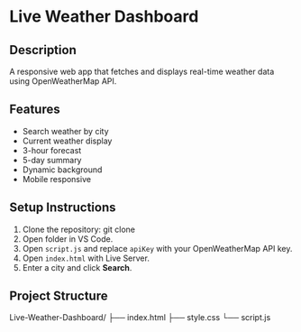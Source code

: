 # Live Weather Dashboard

## Description
A responsive web app that fetches and displays real-time weather data using OpenWeatherMap API.

## Features
- Search weather by city
- Current weather display
- 3-hour forecast
- 5-day summary
- Dynamic background
- Mobile responsive

## Setup Instructions
1. Clone the repository:
   git clone <your-repo-link>
2. Open folder in VS Code.
3. Open `script.js` and replace `apiKey` with your OpenWeatherMap API key.
4. Open `index.html` with Live Server.
5. Enter a city and click **Search**.

## Project Structure
Live-Weather-Dashboard/
├── index.html
├── style.css
└── script.js
